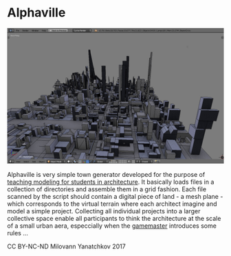 # Alphaville

![alphaville](alphaville.jpg)

Alphaville is very simple town generator developed for the purpose of [teaching modeling for students in architecture](http://codeatlas.cc/dessin). It basically loads files in a collection of directories and assemble them in a grid fashion. Each file scanned by the script should contain a digital piece of land - a mesh plane - which corresponds to the virtual terrain where each architect imagine and model a simple project. Collecting all individual projects into a larger collective space enable all participants to think the architecture at the scale of a small urban aera, especcially when the [gamemaster](https://en.wikipedia.org/wiki/Gamemaster) introduces some rules ...

CC BY-NC-ND Milovann Yanatchkov 2017
